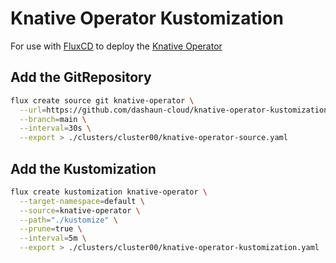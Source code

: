 # Knative Operator Kustomization

For use with [FluxCD](https://fluxcd.io) to deploy the [Knative Operator](https://knative.dev)

## Add the GitRepository

```bash
flux create source git knative-operator \
  --url=https://github.com/dashaun-cloud/knative-operator-kustomization \
  --branch=main \
  --interval=30s \
  --export > ./clusters/cluster00/knative-operator-source.yaml
```

## Add the Kustomization

```bash
flux create kustomization knative-operator \
  --target-namespace=default \
  --source=knative-operator \
  --path="./kustomize" \
  --prune=true \
  --interval=5m \
  --export > ./clusters/cluster00/knative-operator-kustomization.yaml
```